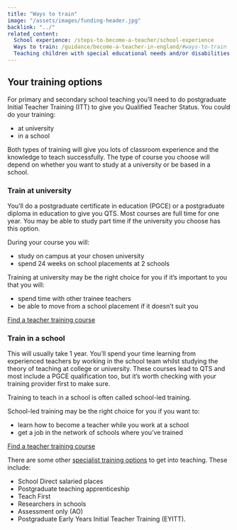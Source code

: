 ```yaml
---
title: "Ways to train"
image: "/assets/images/funding-header.jpg"
backlink: "../"
related_content:
  School experience: /steps-to-become-a-teacher/school-experience
  Ways to train: /guidance/become-a-teacher-in-england/#ways-to-train
  Teaching children with special educational needs and/or disabilities (SEND): /steps-to-become-a-teacher/choose-a-course-with-a-send-specialism
---
```


## Your training options

For primary and secondary school teaching you’ll need to do postgraduate Initial Teacher Training (ITT) to give you Qualified Teacher Status. You could do your training:

* at university
* in a school

Both types of training will give you lots of classroom experience and the knowledge to teach successfully. The type of course you choose will depend on whether you want to study at a university or be based in a school.

### Train at university

You’ll do a postgraduate certificate in education (PGCE) or a postgraduate diploma in education to give you QTS. Most courses are full time for one year. You may be able to study part time if the university you choose has this option.

During your course you will:

* study on campus at your chosen university
* spend 24 weeks on school placements at 2 schools

Training at university may be the right choice for you if it’s important to you that you will:

* spend time with other trainee teachers
* be able to move from a school placement if it doesn’t suit you

[Find a teacher training course](https://www.gov.uk/find-postgraduate-teacher-training-courses)

### Train in a school

This will usually take 1 year. You’ll spend your time learning from experienced teachers by working in the school team whilst studying the theory of teaching at college or university. These courses lead to QTS and most include a PGCE qualification too, but it’s worth checking with your training provider first to make sure.

Training to teach in a school is often called school-led training.

School-led training may be the right choice for you if you want to:

* learn how to become a teacher while you work at a school
* get a job in the network of schools where you’ve trained

[Find a teacher training course](https://www.gov.uk/find-postgraduate-teacher-training-courses)

There are some other [specialist training options](/steps-to-become-a-teacher/if-you-need-to-get-the-right-qualifications#specialist-ways-to-get-into-teaching) to get into teaching. These include:

* School Direct salaried places
* Postgraduate teaching apprenticeship
* Teach First
* Researchers in schools
* Assessment only (AO)
* Postgraduate Early Years Initial Teacher Training (EYITT).
